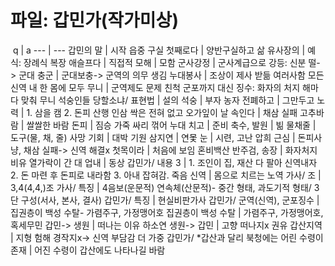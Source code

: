 # 파일: 갑민가(작가미상)
​
 q  | a
--- | ---
갑민의 말			| 시작
읍중 구실 첫째로다			| 양반구실하고 삶
유사장의			| 예식: 장례식 복장
애슬프다			| 직접적
모해			| 모함
군사강정			| 군사계급으로 강등: 신분 떨-> 군대
충군			| 군대보충-> 군역의 의무 생김
누대봉사			| 조상이 제사 받듦
여러사함 모든 신역 내 한 몸에 모두 무니			| 군역제도 문제 친척 군포까지 대신 징수: 화자의 처지
해마다 맞춰 무니 석숭인들 당할소냐/ 표현법			| 설의
석숭			| 부자
농자 전폐하고			| 그만두고
노력			| 1. 삼을 캠 2. 돈피 산행
인삼 싹은 전혀 없고 오가잎이 날 속인다			| 채삼 실패
고추바람			| 쌀쌀한 바람
돈피			| 짐승 가죽
싸리 꺾어 누대 치고			| 준비
축수, 발원			| 빎
물채줄			| 도구(물, 채, 줄)
사망 기회			| 대박 기원
삼지연			| 연몿
눈			| 시련, 고난
압희 근심			| 돈피사냥, 채삼 실패-> 신역 해결x
첫목이라			| 처음에 보임
혼비백산 반주검, 송장			| 화자처지 비유
열가락이 간 대 업내			| 동상
갑민가/ 내용 3			| 1. 조인이 집, 재산 다 팔아 신역내자 2. 돈 마련 후 돈피로 내라함 3. 아내 잡혀감. 죽음
신역			| 몸으로 치르는 노역
가사/ 조			| 3,4(4,4,)조
가사/ 특징			| 4음보(운문적) 연속체(산문적)- 중간 형태, 과도기적 형태/ 3단 구성(서사, 본사, 결사)
갑민가/ 특징			| 현실비판가사
갑민가/ 군역(신역), 군포징수			| 집권층이 백성 수탈- 가렴주구, 가정맹어호
집권층이 백성 수탈			| 가렴주구, 가정맹어호, 혹세무민
갑민-> 생원			| 떠나는 이유 하소연
생원-> 갑민			| 고향 떠나지x 권유
갑산지역			| 지형 험해 경작지x-> 신역 부담감 더 가중
갑민가/ *갑산과 달리 북청에는 어린 수령이 존재			| 어진 수령이 갑산에도 나타나길 바람
​